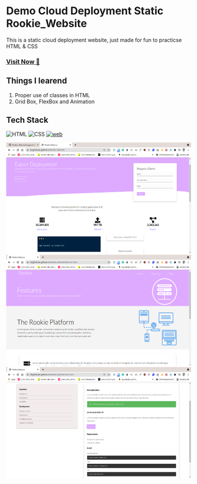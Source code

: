 # Demo Cloud Deployment Static Rookie_Website
This is a static cloud deployment website, just made for fun to practicse HTML & CSS

### <a href="https://singhsduos.github.io/Rookie_Website/" target="_blank">**Visit Now 🚀**</a>

## Things I learend
1. Proper use of classes in HTML
2. Grid Box, FlexBox and Animation

## Tech Stack
![HTML](https://img.shields.io/badge/html5%20-%23E34F26.svg?&style=for-the-badge&logo=html5&logoColor=white)
![CSS](https://img.shields.io/badge/css3%20-%231572B6.svg?&style=for-the-badge&logo=css3&logoColor=white)
[![web](https://img.shields.io/badge/GitHub-Live-181717?style=for-the-badge&logo=GitHub&logoColor=white)](https://singhsduos.github.io/rookie_website/)

<img src="https://raw.githubusercontent.com/singhsduos/Rookie_Website/main/images/web-img/Screenshot_20210824_015349.png" height=300 width=500/>   <img src="https://raw.githubusercontent.com/singhsduos/Rookie_Website/main/images/web-img/Screenshot_20210824_015421.png" height=300 width=500/>
<img src="https://raw.githubusercontent.com/singhsduos/Rookie_Website/main/images/web-img/Screenshot_20210824_015543.png" height=300 width=500/>
